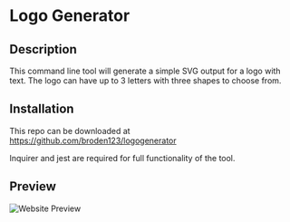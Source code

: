 # Logo Generator

## Description

This command line tool will generate a simple SVG output for a logo with text. The logo can have up to 3 letters with three shapes to choose from.

## Installation

This repo can be downloaded at https://github.com/broden123/logogenerator

Inquirer and jest are required for full functionality of the tool.

## Preview

![Website Preview](https://drive.google.com/file/d/1KSKCUj433xUPYP07a1R2g5fWEOIGRkTA/view)
